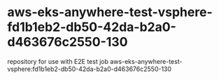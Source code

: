 # aws-eks-anywhere-test-vsphere-fd1b1eb2-db50-42da-b2a0-d463676c2550-130
repository for use with E2E test job aws-eks-anywhere-test-vsphere:fd1b1eb2-db50-42da-b2a0-d463676c2550-130
